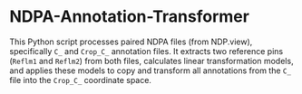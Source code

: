 # NDPA-Annotation-Transformer
This Python script processes paired NDPA files (from NDP.view), specifically `C_` and `Crop_C_` annotation files.   It extracts two reference pins (`Reflm1` and `Reflm2`) from both files, calculates linear transformation models,   and applies these models to copy and transform all annotations from the `C_` file into the `Crop_C_` coordinate space.
